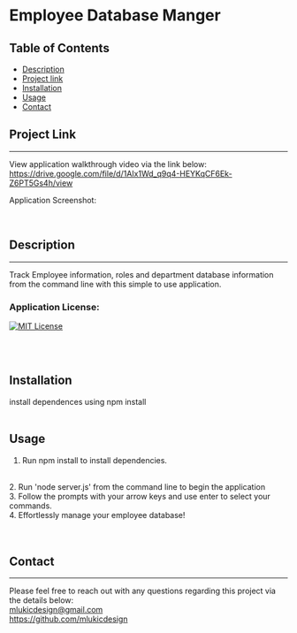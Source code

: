 
 # Employee Database Manger

 ## Table of Contents
- [Description](#description)
- [Project link](#project-link)
- [Installation](#installation)
- [Usage](#usage)
- [Contact](#contact)

 
 ## Project Link
---

View application walkthrough video via the link below:
https://drive.google.com/file/d/1AIx1Wd_q9q4-HEYKqCF6Ek-Z6PT5Gs4h/view

Application Screenshot:

<img>

<br>
<br>

 ## Description 
 ---
 Track Employee information, roles and department database information from the command line with this simple to use application.

 ### Application License:
 
 [![MIT License](https://img.shields.io/badge/License-MIT-blue.svg)](https://opensource.org/licenses/MIT)

 <br>
 <br>

 ## Installation
 install dependences using npm install
 <br>
 <br>

 ## Usage
 1. Run npm install to install dependencies. 
 <br>
 2. Run 'node server.js' from the command line to begin the application
 <br>
 3. Follow the prompts with your arrow keys and use enter to select your commands.
 <br>
 4. Effortlessly manage your employee database!
 <br>
 <br>   
 <br>


 ## Contact
 ---
 Please feel free to reach out with any questions regarding this project via the details below:
 <br>
 mlukicdesign@gmail.com <br>
 https://github.com/mlukicdesign 
